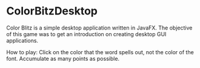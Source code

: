 # ColorBitzDesktop
Color Blitz is a simple desktop application written in JavaFX.
The objective of this game was to get an introduction on creating desktop GUI applications.

How to play:
Click on the color that the word spells out, not the color of the font. Accumulate as many points as possible.

